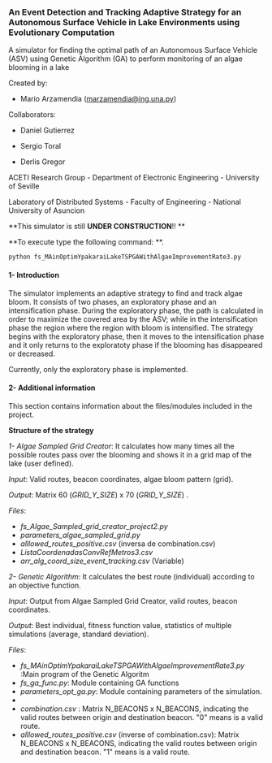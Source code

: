 ### An Event Detection and Tracking Adaptive Strategy for an Autonomous Surface Vehicle in Lake Environments using Evolutionary Computation

A simulator for finding the optimal path of an Autonomous Surface Vehicle (ASV) using Genetic Algorithm (GA) to perform monitoring of an algae blooming in a lake

Created by:
 
- Mario Arzamendia (marzamendia@ing.una.py)

Collaborators: 

- Daniel Gutierrez

- Sergio Toral

- Derlis Gregor

ACETI Research Group - Department of Electronic Engineering - University of Seville

Laboratory of Distributed Systems - Faculty of Engineering - National University of Asuncion

**This simulator is still __UNDER CONSTRUCTION__!! **

**To execute type the following command: **.

```
python fs_MAinOptimYpakaraiLakeTSPGAWithAlgaeImprovementRate3.py
```

#### 1- Introduction
The simulator implements an adaptive strategy to find and track algae bloom. It consists of two phases, an exploratory phase and an intensification phase. During the exploratory phase, the path is calculated in order to maximize the covered area by the ASV; while in the intensification phase the region where the region with bloom is intensified.
The strategy begins with the exploratory phase, then it moves to the intensification phase and it only returns to the exploratoty phase if the blooming has disappeared or decreased.

Currently, only the exploratory phase is implemented.


#### 2- Additional information
This section contains information about the files/modules included in the project.

__Structure of the strategy__

_1- Algae Sampled Grid Creator_: 
It calculates how many times all the possible routes pass over the blooming and shows it in a grid map of the lake (user defined).

_Input_: Valid routes, beacon coordinates, algae bloom pattern (grid).

_Output_: Matrix 60 (_GRID_Y_SIZE_) x 70 (_GRID_Y_SIZE_) .

_Files_:

- _fs_Algae_Sampled_grid_creator_project2.py_
- _parameters_algae_sampled_grid.py_
- _alllowed_routes_positive.csv_ (inversa de combination.csv)
- _ListaCoordenadasConvRefMetros3.csv_
- _arr_alg_coord_size_event_tracking.csv_ (Variable)


_2- Genetic Algorithm_: It calculates the best route (individual) according to an objective function.
  
_Input_: Output from Algae Sampled Grid Creator, valid routes, beacon coordinates.
  
_Output_: Best individual, fitness function value, statistics of multiple simulations (average, standard deviation).

_Files_:

- _fs_MAinOptimYpakaraiLakeTSPGAWithAlgaeImprovementRate3.py_ :Main program of the Genetic Algoritm
- _fs_ga_func.py_: Module containing GA functions
- _parameters_opt_ga.py_: Module containing parameters of the simulation.
- 
- _combination.csv_ : Matrix N_BEACONS x N_BEACONS, indicating the valid routes between origin and destination beacon. "0" means is a valid route.
- _alllowed_routes_positive.csv_ (inverse of combination.csv): Matrix N_BEACONS x N_BEACONS, indicating the valid routes between origin and destination beacon. "1" means is a valid route.